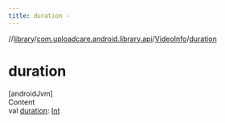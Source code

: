 ```yaml
---
title: duration -
---
```

//[library](../../index.md)/[com.uploadcare.android.library.api](../index.md)/[VideoInfo](index.md)/[duration](duration.md)



# duration  
[androidJvm]  
Content  
val [duration](duration.md): [Int](https://kotlinlang.org/api/latest/jvm/stdlib/kotlin/-int/index.html)  




